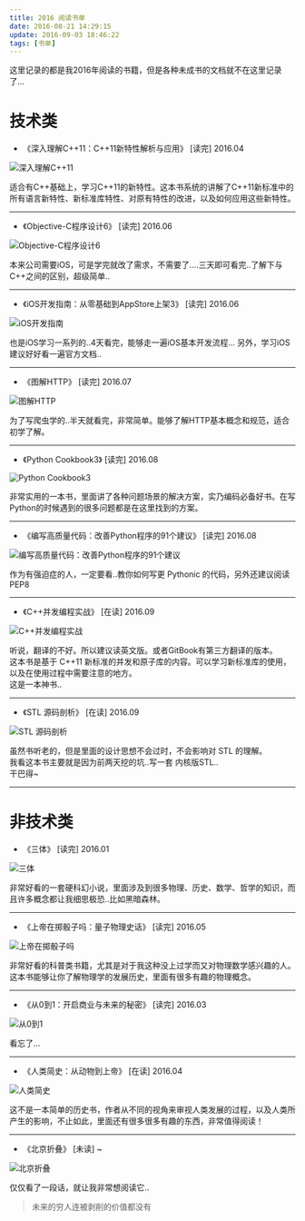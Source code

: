 ```yaml
---
title: 2016 阅读书单
date: 2016-08-21 14:29:15
update: 2016-09-03 18:46:22
tags: [书单]
---
```


这里记录的都是我2016年阅读的书籍，但是各种未成书的文档就不在这里记录了...

<!--more-->

# 技术类

* 《深入理解C++11：C++11新特性解析与应用》 [读完]
2016.04

![深入理解C++11](https://img3.doubanio.com/lpic/s26689304.jpg)

适合有C++基础上，学习C++11的新特性。这本书系统的讲解了C++11新标准中的所有语言新特性、新标准库特性、对原有特性的改进，以及如何应用这些新特性。

***

* 《Objective-C程序设计6》 [读完]
2016.06

![Objective-C程序设计6](https://img1.doubanio.com/lpic/s28266087.jpg)

本来公司需要iOS，可是学完就改了需求，不需要了....三天即可看完..了解下与C++之间的区别，超级简单..

***

* 《iOS开发指南：从零基础到AppStore上架3》 [读完]
2016.06

![iOS开发指南](https://img3.doubanio.com/lpic/s28329236.jpg)

也是iOS学习一系列的..4天看完，能够走一遍iOS基本开发流程...
另外，学习iOS建议好好看一遍官方文档..

***

* 《图解HTTP》 [读完]
2016.07

![图解HTTP](https://img3.doubanio.com/lpic/s27283822.jpg)

为了写爬虫学的..半天就看完，非常简单。能够了解HTTP基本概念和规范，适合初学了解。

***

* 《Python Cookbook3》 [读完]
2016.08

![Python Cookbook3](https://img3.doubanio.com/lpic/s28063681.jpg)

非常实用的一本书，里面讲了各种问题场景的解决方案，实乃编码必备好书。在写Python的时候遇到的很多问题都是在这里找到的方案。

***

* 《编写高质量代码：改善Python程序的91个建议》 [读完]
2016.08

![编写高质量代码：改善Python程序的91个建议](https://img3.doubanio.com/lpic/s27308066.jpg)

作为有强迫症的人，一定要看..教你如何写更 Pythonic 的代码，另外还建议阅读 PEP8

***

* 《C++并发编程实战》 [在读]
2016.09

![C++并发编程实战](https://img1.doubanio.com/lpic/s28077549.jpg)

听说，翻译的不好。所以建议读英文版。或者GitBook有第三方翻译的版本。  
这本书是基于 C++11 新标准的并发和原子库的内容。可以学习新标准库的使用，以及在使用过程中需要注意的地方。  
这是一本神书..

***

* 《STL 源码剖析》 [在读]
2016.09

![STL 源码剖析](https://img3.doubanio.com/lpic/s1092076.jpg)

虽然书听老的，但是里面的设计思想不会过时，不会影响对 STL 的理解。  
我看这本书主要就是因为前两天挖的坑..写一套 内核版STL..  
干巴得~

***

# 非技术类

* 《三体》 [读完]
2016.01

![三体](https://img3.doubanio.com/lpic/s28357056.jpg)

非常好看的一套硬科幻小说，里面涉及到很多物理、历史、数学、哲学的知识，而且许多概念都让我细思极恐..比如黑暗森林。

***

* 《上帝在掷骰子吗：量子物理史话》 [读完]
2016.05

![上帝在掷骰子吗](https://img3.doubanio.com/lpic/s6475450.jpg)

非常好看的科普类书籍，尤其是对于我这种没上过学而又对物理数学感兴趣的人。这本书能够让你了解物理学的发展历史，里面有很多有趣的物理概念。

***

* 《从0到1：开启商业与未来的秘密》 [读完]
2016.03

![从0到1](https://img3.doubanio.com/lpic/s28012945.jpg)

看忘了...

***

* 《人类简史：从动物到上帝》 [在读]
2016.04

![人类简史](https://img3.doubanio.com/lpic/s27814883.jpg)

这不是一本简单的历史书，作者从不同的视角来审视人类发展的过程，以及人类所产生的影响，不止如此，里面还有很多很多有趣的东西，非常值得阅读！

***

* 《北京折叠》 [未读]
~

![北京折叠](北京折叠.jpg)

仅仅看了一段话，就让我非常想阅读它..
>未来的穷人连被剥削的价值都没有